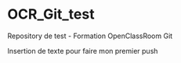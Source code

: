 # OCR_Git_test
Repository de test - Formation OpenClassRoom Git

Insertion de texte pour faire mon premier push
